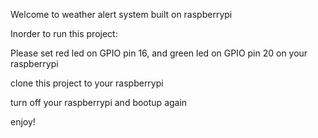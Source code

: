 Welcome to weather alert system built on raspberrypi

Inorder to run this project:

Please set red led on GPIO pin 16, and green led on GPIO pin 20 on your raspberrypi

clone this project to your raspberrypi 

turn off your raspberrypi and bootup again

enjoy!
